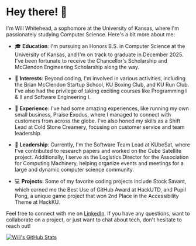 # Hey there! 👋

I'm Will Whitehead, a sophomore at the University of Kansas, where I'm passionately studying Computer Science. Here's a bit more about me:

- 🎓 **Education**: I'm pursuing an Honors B.S. in Computer Science at the University of Kansas, and I'm on track to graduate in December 2025. I've been fortunate to receive the Chancellor's Scholarship and McClendon Engineering Scholarship along the way.

- 🌟 **Interests**: Beyond coding, I'm involved in various activities, including the Brian McClendon Startup School, KU Boxing Club, and KU Run Club. I've also had the privilege of taking exciting courses like Programming I & II and Software Engineering I.

- 💼 **Experience**: I've had some amazing experiences, like running my own small business, Praise Exodus, where I managed to connect with customers from across the globe. I've also honed my skills as a Shift Lead at Cold Stone Creamery, focusing on customer service and team leadership.

- 🚀 **Leadership**: Currently, I'm the Software Team Lead at KUbeSat, where I've contributed to research papers and worked on the Cube Satellite project. Additionally, I serve as the Logistics Director for the Association for Computing Machinery, helping organize events and meetings for a large and dynamic computer science community.

- 💻 **Projects**: Some of my favorite coding projects include Stock Savant, which earned me the Best Use of GitHub Award at HackUTD, and Pupil Pong, a unique game project that won 2nd Place in the Accessibility Theme at HackKU.

Feel free to connect with me on [LinkedIn](https://www.linkedin.com/in/willwhitehead122/). If you have any questions, want to collaborate on a project, or just want to chat about tech, don't hesitate to reach out!

[![Will's GitHub Stats](https://github-readme-stats.vercel.app/api?username=w1lt&hide=issues&show_icons=true)](https://github.com/w1lt)
